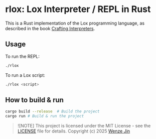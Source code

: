 # rlox: Lox Interpreter / REPL in Rust

This is a Rust implementation of the Lox programming language, as described in the book [Crafting Interpreters](http://craftinginterpreters.com/).

## Usage

To run the REPL:

```bash
./rlox
```

To run a Lox script:

```bash
./rlox <script>
```

## How to build & run

```bash
cargo build --release  # Build the project
cargo run # Build & run the project
```


> ![NOTE]
> This project is licensed under the MIT License - see the [LICENSE](LICENSE) file for details.
> Copyright (c) 2025 [Wenze Jin](wenzejin.github.io) 